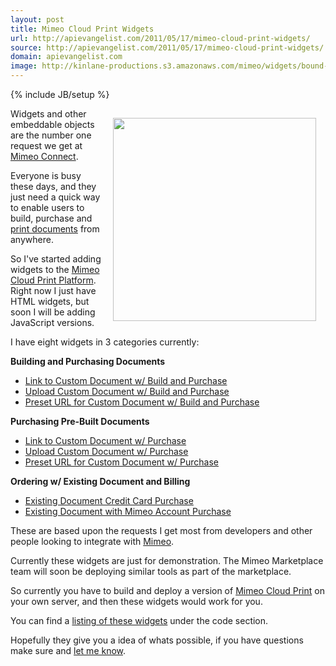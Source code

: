 ```yaml
---
layout: post
title: Mimeo Cloud Print Widgets
url: http://apievangelist.com/2011/05/17/mimeo-cloud-print-widgets/
source: http://apievangelist.com/2011/05/17/mimeo-cloud-print-widgets/
domain: apievangelist.com
image: http://kinlane-productions.s3.amazonaws.com/mimeo/widgets/bound-document-widget.png
---
```

{% include JB/setup %}<p><img style="padding: 15px;" src="http://kinlane-productions.s3.amazonaws.com/mimeo/widgets/bound-document-widget.png" alt="" width="325" align="right" />Widgets and other embeddable objects are the number one request we get at <a title="Mimeo Connect" href="http://developer.mimeo.com/">Mimeo Connect</a>.<p></p>
Everyone is busy these days, and they just need a quick way to enable users to build, purchase and <a title="print documents" href="http://www.mimeo.com">print documents</a> from anywhere.<p></p>
So I've started adding widgets to the <a title="Mimeo Cloud Print Platform" href="http://developer.mimeo.com/projects/project_detail.php?ID=11">Mimeo Cloud Print Platform</a>.  Right now I just have HTML widgets, but soon I will be adding JavaScript versions.<p></p>
I have eight widgets in 3 categories currently:<p></p>
<strong>Building and Purchasing Documents</strong>
<ul class="blue">
	<li><a title="Link to Custom Document w/ Build and Purchase" href="http://developer.mimeo.commcp-widgets/widgets/bp-link.php">Link to Custom Document w/ Build and Purchase</a></li>
	<li><a title="Upload Custom Document w/ Build and Purchase" href="http://developer.mimeo.commcp-widgets/widgets/bp-upload.php">Upload Custom Document w/ Build and Purchase</a></li>
	<li><a title="Preset URL for Custom Document w/ Build and Purchase" href="http://developer.mimeo.commcp-widgets/widgets/bp-preset.php">Preset URL for Custom Document w/ Build and Purchase</a></li>
</ul>
<strong>Purchasing Pre-Built Documents</strong>
<ul class="blue">
	<li><a title="Link to Custom Document w/ Purchase" href="http://developer.mimeo.commcp-widgets/widgets/p-link.php">Link to Custom Document w/ Purchase</a></li>
	<li><a title="Upload Custom Document w/ Purchase" href="http://developer.mimeo.commcp-widgets/widgets/p-upload.php">Upload Custom Document w/ Purchase</a></li>
	<li><a title="Preset URL for Custom Document w/ Purchase" href="http://developer.mimeo.commcp-widgets/widgets/p-preset.php">Preset URL for Custom Document w/ Purchase</a></li>
</ul>
<strong>Ordering w/ Existing Document and Billing</strong>
<ul class="blue">
	<li><a title="Existing Document Credit Card Purchase" href="http://developer.mimeo.commcp-widgets/widgets/e-creditcard.php">Existing Document Credit Card Purchase</a></li>
	<li><a title="Existing Document with Mimeo Account Purchase" href="http://developer.mimeo.commcp-widgets/widgets/e-mimeocredit.php">Existing Document with Mimeo Account Purchase</a></li>
</ul>
These are based upon the requests I get most from developers and other people looking to integrate with <a title="Mimeo.com" href="http://www.mimeo.com">Mimeo</a>.<p></p>
Currently these widgets are just for demonstration.   The Mimeo Marketplace team will soon be deploying similar tools as part of the marketplace.<p></p>
So currently you have to build and deploy a version of <a title="Mimeo Cloud Print" href="http://developer.mimeo.comprojects/project_detail.php?ID=11">Mimeo Cloud Print</a> on your own server, and then these widgets would work for you.<p></p>
You can find a <a title="listing of widgets" href="http://developer.mimeo.commcp-widgets/index.php">listing of these widgets</a> under the code section.<p></p>
Hopefully they give you a idea of whats possible, if you have questions make sure and <a title="let me know" href="http://developer.mimeo.comsupport/contact.php">let me know</a>.</p>
